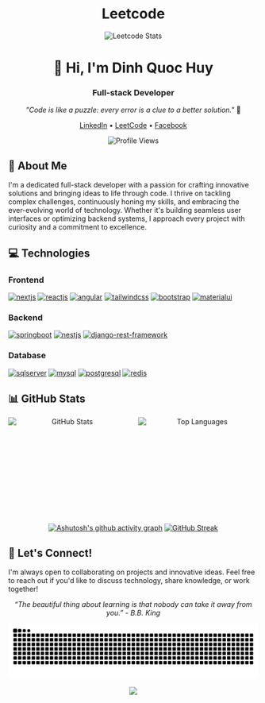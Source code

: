 <div align="center">

# Leetcode
![Leetcode Stats](https://leetcard.jacoblin.cool/dqhuyy?ext=heatmap&theme=nord)

# 👋 Hi, I'm Dinh Quoc Huy

### Full-stack Developer 

_"Code is like a puzzle: every error is a clue to a better solution."_ 🚀

[LinkedIn](https://www.linkedin.com/in/dinh-huy-80514b2b5/) •
[LeetCode](https://leetcode.com/u/dqhuyy/) •
[Facebook](https://www.facebook.com/dihhyun)

![Profile Views](https://komarev.com/ghpvc/?username=danielnine9&label=Profile%20views&color=0e75b6&style=flat-square)

</div>



## 🚀 About Me
I'm a dedicated full-stack developer with a passion for crafting innovative solutions and bringing ideas to life through code. I thrive on tackling complex challenges, continuously honing my skills, and embracing the ever-evolving world of technology. Whether it's building seamless user interfaces or optimizing backend systems, I approach every project with curiosity and a commitment to excellence.

## 💻 Technologies

### Frontend
<p align="left">
  <a href="https://nextjs.org/" target="_blank"><img src="https://img.shields.io/badge/Next.js-%23000000.svg?style=for-the-badge&logo=next.js&logoColor=white" alt="nextjs"/></a>
  <a href="https://reactjs.org/" target="_blank"><img src="https://img.shields.io/badge/React-%2320232a.svg?style=for-the-badge&logo=react&logoColor=%2361DAFB" alt="reactjs"/></a>
  <a href="https://angular.io" target="_blank"><img src="https://img.shields.io/badge/Angular-%23DD0031.svg?style=for-the-badge&logo=angular&logoColor=white" alt="angular"/></a>
  <a href="https://tailwindcss.com/" target="_blank"><img src="https://img.shields.io/badge/Tailwind_CSS-%2338B2AC.svg?style=for-the-badge&logo=tailwind-css&logoColor=white" alt="tailwindcss"/></a>
  <a href="https://getbootstrap.com/" target="_blank"><img src="https://img.shields.io/badge/Bootstrap-%23563D7C.svg?style=for-the-badge&logo=bootstrap&logoColor=white" alt="bootstrap"/></a>
  <a href="https://material-ui.com/" target="_blank"><img src="https://img.shields.io/badge/Material_UI-%230081CB.svg?style=for-the-badge&logo=mui&logoColor=white" alt="materialui"/></a>
</p>

### Backend
<p align="left">
  <a href="https://spring.io/projects/spring-boot" target="_blank"><img src="https://img.shields.io/badge/Spring_Boot-%236DB33F.svg?style=for-the-badge&logo=spring-boot&logoColor=white" alt="springboot"/></a>
  <a href="https://nestjs.com/" target="_blank"><img src="https://img.shields.io/badge/NestJS-%23E0234E.svg?style=for-the-badge&logo=nestjs&logoColor=white" alt="nestjs"/></a>
  <a href="https://www.django-rest-framework.org/" target="_blank"><img src="https://img.shields.io/badge/Django_REST-%23092E20.svg?style=for-the-badge&logo=django&logoColor=white" alt="django-rest-framework"/></a>
</p>

### Database
<p align="left">
  <a href="https://www.microsoft.com/en-us/sql-server" target="_blank"><img src="https://img.shields.io/badge/Microsoft_SQL_Server-%23CC2927.svg?style=for-the-badge&logo=microsoft-sql-server&logoColor=white" alt="sqlserver"/></a>
  <a href="https://www.mysql.com/" target="_blank"><img src="https://img.shields.io/badge/MySQL-%2300f.svg?style=for-the-badge&logo=mysql&logoColor=white" alt="mysql"/></a>
  <a href="https://www.postgresql.org/" target="_blank"><img src="https://img.shields.io/badge/PostgreSQL-%23316192.svg?style=for-the-badge&logo=postgresql&logoColor=white" alt="postgresql"/></a>
  <a href="https://redis.io/" target="_blank"><img src="https://img.shields.io/badge/Redis-%23DC382D.svg?style=for-the-badge&logo=redis&logoColor=white" alt="redis"/></a>
</p>

## 📊 GitHub Stats

<div align="center">
<div style="display: flex; justify-content: center; gap: 20px;">
  <img src="https://github-readme-stats.vercel.app/api?username=danielnine9&show_icons=true&theme=dark&locale=en" alt="GitHub Stats" style="width: 400px; height: 200px; object-fit: cover;" />
  <img src="https://github-readme-stats.vercel.app/api/top-langs?username=danielnine9&show_icons=true&theme=dark&locale=en&layout=compact" alt="Top Languages" style="width: 400px; height: 200px; object-fit: cover;" />
</div>

[![Ashutosh's github activity graph](https://github-readme-activity-graph.vercel.app/graph?username=danielnine9&theme=dark)](https://github.com/ashutosh00710/github-readme-activity-graph)
[![GitHub Streak](https://streak-stats.demolab.com?user=danielnine9&theme=dark&exclude_days=Sun%2CSat)](https://git.io/streak-stats)

</div>

</div>

## 🤝 Let's Connect!
I'm always open to collaborating on projects and innovative ideas. Feel free to reach out if you'd like to discuss technology, share knowledge, or work together!

<div align="center"> <em>“The beautiful thing about learning is that nobody can take it away from you.” - B.B. King</em> </div>


<!-- Snake Animation -->
<div align="center">
    
  ![snake gif](https://github.com/TechnologyHell/TechnologyHell/blob/output/github-snake-dark.svg)
</div>



<!-- Visit Counter -->
<div align="center">
  
  [![](https://visitcount.itsvg.in/api?id=technologyhell&icon=10&color=6)](https://visitcount.itsvg.in)
</div>
